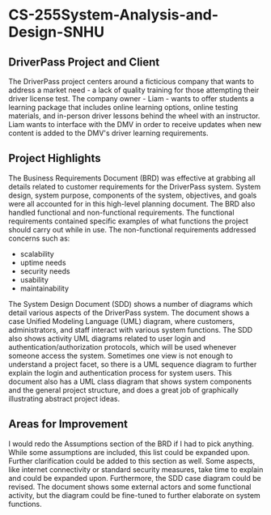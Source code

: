# CS-255System-Analysis-and-Design-SNHU

## DriverPass Project and Client
The DriverPass project centers around a ficticious company that wants to address a market need - a lack of quality training for those attempting their driver license test. The company owner - Liam - wants to offer students a learning package that includes online learning options, online testing materials, and in-person driver lessons behind the wheel with an instructor. Liam wants to interface with the DMV in order to receive updates when new content is added to the DMV's driver learning requirements.

## Project Highlights
The Business Requirements Document (BRD) was effective at grabbing all details related to customer requirements for the DriverPass system. System design, system purpose, components of the system, objectives, and goals were all accounted for in this high-level planning document. The BRD also handled functional and non-functional requirements. The functional requirements contained specific examples of what functions the project should carry out while in use. The non-functional requirements addressed concerns such as:
- scalability
- uptime needs
- security needs
- usability
- maintainability

The System Design Document (SDD) shows a number of diagrams which detail various aspects of the DriverPass system. The document shows a case Unified Modeling Language (UML) diagram, where customers, administrators, and staff interact with various system functions. The SDD also shows activity UML diagrams related to user login and authentication/authorization protocols, which will be used whenever someone access the system. Sometimes one view is not enough to understand a project facet, so there is a UML sequence diagram to further explain the login and authentication process for system users. This document also has a UML class diagram that shows system components and the general project structure, and does a great job of graphically illustrating abstract project ideas.

## Areas for Improvement 
I would redo the Assumptions section of the BRD if I had to pick anything. While some assumptions are included, this list could be expanded upon. Further clarification could be added to this section as well. Some aspects, like internet connectivity or standard security measures, take time to explain and could be expanded upon. Furthermore, the SDD case diagram could be revised. The document shows some external actors and some functional activity, but the diagram could be fine-tuned to further elaborate on system functions.
 

